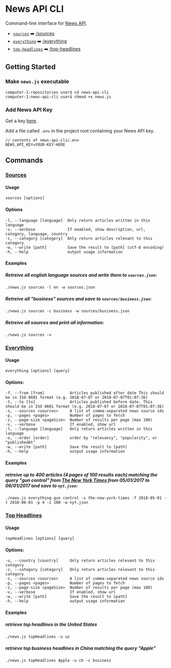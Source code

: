 # News API CLI
Command-line interface for [News API](https://newsapi.org/).

+ [`sources`](#sources) :arrow_right: [/sources](https://newsapi.org/docs/endpoints/sources)
+ [`everything`](#everything) :arrow_right: [/everything](https://newsapi.org/docs/endpoints/everything)
+ [`top-headlines`](#topHeadlines) :arrow_right: [/top-headlines](https://newsapi.org/docs/endpoints/top-headlines)

## Getting Started

### Make `news.js` executable
```
computer-1:repositories user$ cd news-api-cli
computer-1:news-api-cli user$ chmod +x news.js
```

### Add News API Key
Get a key [here](https://newsapi.org/register).

Add a file called `.env` in the project root containing your News API key.

```
// contents of news-api-cli/.env
NEWS_API_KEY=YOUR-KEY-HERE
```

## Commands

### [Sources](https://newsapi.org/docs/endpoints/sources)

#### Usage

`sources [options]`

#### Options
```
-l, --language [language]  Only return articles written in this language
-v, --verbose              If enabled, show description, url, category, language, country
-c, --category [category]  Only return articles relevant to this category
-w, --write [path]         Save the result to [path] (utf-8 encoding)
-h, --help                 output usage information
```
#### Examples

##### Retreive all english language sources and write them to `sources.json`:
```
./news.js sources -l en -w sources.json
```

##### Retreive all "business" sources and save to `sources/business.json`:
```
./news.js sources -c business -w sources/business.json
```

##### Retreive all sources and print all information:
```
./news.js sources -v
```

### [Everything](https://newsapi.org/docs/endpoints/everything)

#### Usage
`everything [options] [query]`

#### Options:
```
-f, --from [from]           Articles published after date This should be in ISO 8601 format (e.g. 2018-07-07 or 2018-07-07T01:07:36)
-t, --to [to]               Articles published before date. This should be in ISO 8601 format (e.g. 2018-07-07 or 2018-07-07T01:07:36)
-s, --sources <sources>     A list of comma-separated news source ids
-p, --pages <pages>         Number of pages to fetch
-z, --page-size <pageSize>  Number of results per page (max 100)
-v, --verbose               If enabled, show url
-l, --language [language]   Only return articles written in this language
-o, --order [order]         order by "relevancy", "popularity", or "publishedAt"
-w, --write [path]          Save the result to [path]
-h, --help                  output usage information
```

#### Examples

##### retreive up to 400 articles (4 pages of 100 results each) matching the query "gun control" from [The New York Times](https://www.nytimes.com/) from 05/01/2017 to 06/01/2017 and save to `nyt.json`:
```
./news.js everything gun control -s the-new-york-times -f 2018-05-01 -t 2018-06-01 -p 4 -z 100 -w nyt.json
```

### [Top Headlines](https://newsapi.org/docs/endpoints/top-headlines)

#### Usage
`topHeadlines [options] [query]`

#### Options:
```
-u, --country [country]     Only return articles relevant to this category
-c, --category [category]   Only return articles relevant to this category
-s, --sources <sources>     A list of comma-separated news source ids
-p, --pages <pages>         Number of pages to fetch
-z, --page-size <pageSize>  Number of results per page (max 100)
-v, --verbose               If enabled, show url
-w, --write [path]          Save the result to [path]
-h, --help                  output usage information
```

#### Examples

##### retrieve top headlines in the United States
```
./news.js topHeadlines -u us
```

##### retrieve top business headlines in China matching the query "Apple"
```
./news.js topHeadlines Apple -u ch -c business
```
